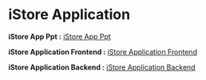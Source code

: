 # iStore Application

**iStore App Ppt :** [iStore App Ppt](https://github.com/Nandha6015/Specialization_Project/files/7984300/iStore.React.Ppt.pptx)

**iStore Application Frontend :** [iStore Application Frontend](https://github.com/Nandha6015/iStore-React-FrontEnd.git)

**iStore Application Backend :** [iStore Application Backend](https://github.com/Nandha6015/iStore-React-BackEnd.git)
